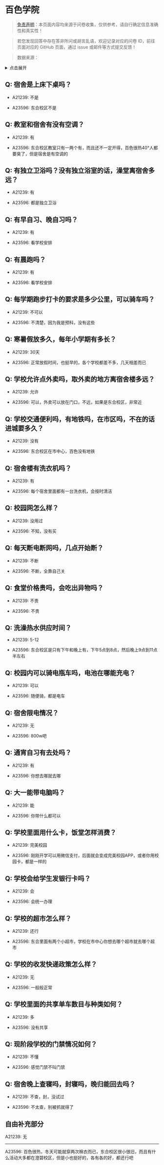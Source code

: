 # 百色学院

> [免责声明](https://colleges.chat/#_3)：本页面内容均来源于问卷收集，仅供参考，请自行确定信息准确性和真实性！

> 若您发现回答中存在答非所问或胡言乱语，欢迎记录对应的问卷 ID，前往页面对应的 GitHub 页面，通过 issue 或邮件等方式提交反馈！

> 数据来源：

<details><summary>点击展开</summary>
<ul>
<li>A21239: 匿名 (2023 年 11 月)</li>
<li>A23596: 匿名 (2024 年 06 月)</li>
</ul>
</details>

## Q: 宿舍是上床下桌吗？

- A21239: 不是

- A23596: 东合校区不是

## Q: 教室和宿舍有没有空调？

- A21239: 有

- A23596: 东合校区教室只有一两个有，而且还不一定开得，百色很热40°人都要臭了，但是宿舍是有空调的

## Q: 有独立卫浴吗？没有独立浴室的话，澡堂离宿舍多远？

- A21239: 有

- A23596: 都是独立卫浴

## Q: 有早自习、晚自习吗？

- A21239: 有

- A23596: 看学校安排

## Q: 有晨跑吗？

- A21239: 有

- A23596: 看学校安排

## Q: 每学期跑步打卡的要求是多少公里，可以骑车吗？

- A21239: 不可以

- A23596: 不清楚，因为我是预科，没有这些

## Q: 寒暑假放多久，每年小学期有多长？

- A21239: 30天

- A23596: 正常放假时间，也挺早的，各个学校都差不多，几天相差而已

## Q: 学校允许点外卖吗，取外卖的地方离宿舍楼多远？

- A21239: 允许

- A23596: 可以，外卖可以放在门口，不远，如果是东合校区，非常近

## Q: 学校交通便利吗，有地铁吗，在市区吗，不在的话进城要多久？

- A21239: 没有

- A23596: 东合校区在市中心，百色没有地铁

## Q: 宿舍楼有洗衣机吗？

- A21239: 有

- A23596: 每个宿舍里面都有一台洗衣机，会按时清洁

## Q: 校园网怎么样？

- A21239: 没用过

- A23596: 不知，没有买

## Q: 每天断电断网吗，几点开始断？

- A21239: 不断

- A23596: 不断，全靠自己关

## Q: 食堂价格贵吗，会吃出异物吗？

- A21239: 不贵

- A23596: 不贵

## Q: 洗澡热水供应时间？

- A21239: 5-12

- A23596: 东合校区是只有下午和晚上有，下午5点到8点，然后晚上9点到11点半左右

## Q: 校园内可以骑电瓶车吗，电池在哪能充电？

- A21239: 可以

- A23596: 随便骑，都是电车

## Q: 宿舍限电情况？

- A21239: 无

- A23596: 800w吧

## Q: 通宵自习有去处吗？

- A21239: 有

- A23596: 你想去哪就去哪

## Q: 大一能带电脑吗？

- A21239: 能

- A23596: 你带什么都可以

## Q: 学校里面用什么卡，饭堂怎样消费？

- A21239: 完美校园

- A23596: 刚刚开学可以用微信支付，后面就会变成完美校园APP，或者你用校园卡，都是一样的

## Q: 学校会给学生发银行卡吗？

- A21239: 会

- A23596: 会统一办理

## Q: 学校的超市怎么样？

- A21239: 还行

- A23596: 东合里面有两个小超市，学校在市中心你想去哪个超市就去哪个超市

## Q: 学校的收发快递政策怎么样？

- A21239: 无

- A23596: 一般般正常

## Q: 学校里面的共享单车数目与种类如何？

- A21239: 多

- A23596: 没有共享

## Q: 现阶段学校的门禁情况如何？

- A21239: 不懂

- A23596: 感觉门禁不叫门禁

## Q: 宿舍晚上查寝吗，封寝吗，晚归能回去吗？

- A21239: 不查，封，没试过

- A23596: 不太查，别被抓就得了

## 自由补充部分

A21239: 无

***

A23596: 百色很热，冬天可能就穿两次棉衣而已，东合校区很小很旧，而且有什么活动大多都在澄碧校区，但是小也挺好的，各有各的好，都还行吧